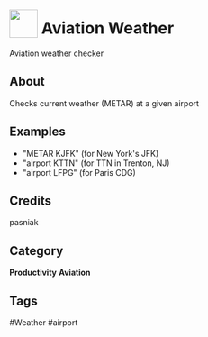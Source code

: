 # <img src="https://raw.githack.com/FortAwesome/Font-Awesome/master/svgs/solid/robot.svg" card_color="#22A7F0" width="50" height="50" style="vertical-align:bottom"/> Aviation Weather
Aviation weather checker

## About
Checks current weather (METAR) at a given airport

## Examples
* "METAR KJFK" (for New York's JFK)
* "airport KTTN" (for TTN in Trenton, NJ)
* "airport LFPG" (for Paris CDG)

## Credits
pasniak

## Category
**Productivity** **Aviation**

## Tags
#Weather #airport

